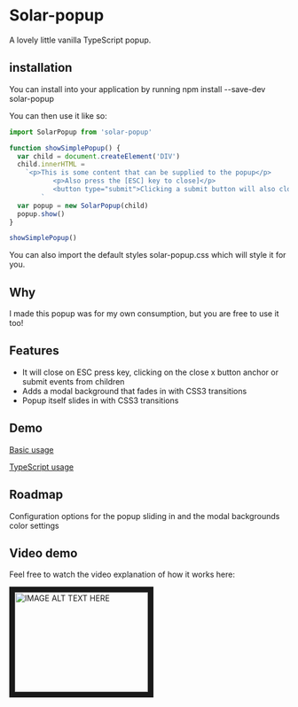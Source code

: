 <!---
<img src="https://codeship.com/projects/d17a6c50-f8fa-0134-9e36-76184fa5b855/status?branch=master"/>
--->

# Solar-popup

A lovely little vanilla TypeScript popup. 

## installation
You can install into your application by running 
npm install --save-dev solar-popup

You can then use it like so:
```js
import SolarPopup from 'solar-popup'

function showSimplePopup() {
  var child = document.createElement('DIV')
  child.innerHTML =
    `<p>This is some content that can be supplied to the popup</p>
           <p>Also press the [ESC] key to close]</p>
           <button type="submit">Clicking a submit button will also close it</button>
        `
  var popup = new SolarPopup(child)
  popup.show()
}

showSimplePopup()
```

You can also import the default styles solar-popup.css which will style it for you.

## Why

I made this popup was for my own consumption, but you are free to use it too!

## Features

* It will close on ESC press key, clicking on the close x button anchor or submit events from children
* Adds a modal background that fades in with CSS3 transitions
* Popup itself slides in with CSS3 transitions

## Demo

  [Basic usage](https://quantumjs.github.io/solar-popup/demo/browserImport)
  
  [TypeScript usage](https://quantumjs.github.io/solar-popup/demo/typescriptImport/build)

## Roadmap

Configuration options for the popup sliding in and the modal backgrounds color settings

## Video demo

Feel free to watch the video explanation of how it works here:

<a href="http://www.youtube.com/watch?feature=player_embedded&v=lVVPWdUCHLc
" target="_blank"><img src="http://img.youtube.com/vi/lVVPWdUCHLc/0.jpg" 
alt="IMAGE ALT TEXT HERE" width="240" height="180" border="10" /></a>
